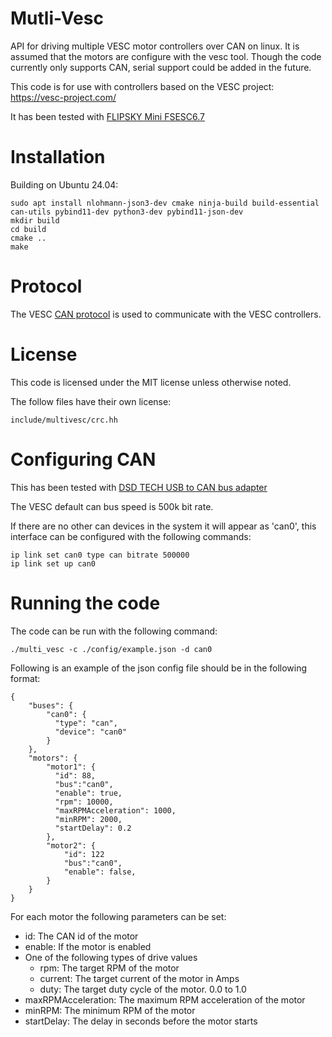 
# Mutli-Vesc

API for driving multiple VESC motor controllers over CAN on linux.  It is assumed that the motors are configure with the
vesc tool.   Though the code currently only supports CAN, serial support could be added in the future.

This code is for use with controllers based on the VESC project: https://vesc-project.com/

It has been tested with [FLIPSKY Mini FSESC6.7](https://flipsky.net/collections/v6-series/products/flipsky-mini-fsesc6-7-pro-70a-base-on-vesc6-6-with-aluminum-anodized-heat-sink)

# Installation

Building on Ubuntu 24.04:

    sudo apt install nlohmann-json3-dev cmake ninja-build build-essential can-utils pybind11-dev python3-dev pybind11-json-dev
    mkdir build
    cd build
    cmake .. 
    make

# Protocol

The VESC [CAN protocol](https://github.com/vedderb/bldc/blob/master/documentation/comm_can.md) is used to communicate 
with the VESC controllers.

# License

This code is licensed under the MIT license unless otherwise noted.

The follow files have their own license:

    include/multivesc/crc.hh    

# Configuring CAN

This has been tested with [DSD TECH USB to CAN bus adapter](https://www.amazon.co.uk/dp/B0BQ5G3KLR) 

The VESC default can bus speed is 500k bit rate.

If there are no other can devices in the system it will appear as 'can0',  this interface can be configured with 
the following commands:

    ip link set can0 type can bitrate 500000
    ip link set up can0


# Running the code

The code can be run with the following command:

    ./multi_vesc -c ./config/example.json -d can0

Following is an example of the json  config file should be in the following format:

    {
        "buses": {
            "can0": {
              "type": "can",
              "device": "can0"
            }
        },
        "motors": {
            "motor1": {
              "id": 88,
              "bus":"can0",
              "enable": true,
              "rpm": 10000,
              "maxRPMAcceleration": 1000,
              "minRPM": 2000,
              "startDelay": 0.2
            },
            "motor2": {
                "id": 122
                "bus":"can0",
                "enable": false,
            }
        }
    }

For each motor the following parameters can be set:

* id: The CAN id of the motor
* enable: If the motor is enabled
* One of the following types of drive values
  * rpm: The target RPM of the motor
  * current: The target current of the motor in Amps
  * duty: The target duty cycle of the motor. 0.0 to 1.0
* maxRPMAcceleration: The maximum RPM acceleration of the motor
* minRPM: The minimum RPM of the motor
* startDelay: The delay in seconds before the motor starts

